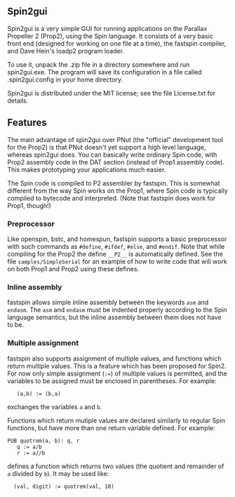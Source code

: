 Spin2gui
--------

Spin2gui is a very simple GUI for running applications on the Parallax Propeller 2 (Prop2), using the Spin language. It consists of a very basic front end (designed for working on one file at a time), the fastspin compiler, and Dave Hein's loadp2 program loader.

To use it, unpack the .zip file in a directory somewhere and run spin2gui.exe. The program will save its configuration in a file called .spin2gui.config in your home directory.

Spin2gui is distributed under the MIT license; see the file License.txt for details.

## Features

The main advantage of spin2gui over PNut (the "official" development tool for the Prop2) is that PNut doesn't yet support a high level language, whereas spin2gui does. You can basically write ordinary Spin code, with Prop2 assembly code in the DAT section (instead of Prop1 assembly code). This makes prototyping your applications much easier.

The Spin code is compiled to P2 assembler by fastspin. This is somewhat different from the way Spin works on the Prop1, where Spin code is typically compiled to bytecode and interpreted. (Note that fastspin does work for Prop1, though!)

### Preprocessor

Like openspin, bstc, and homespun, fastspin supports a basic preprocessor with such commands as `#define`, `#ifdef`, `#else`, and `#endif`. Note that while compiling for the Prop2 the define `__P2__` is automatically defined. See the file `samples/SimpleSerial` for an example of how to write code that will work on both Prop1 and Prop2 using these defines.

### Inline assembly

fastspin allows simple inline assembly between the keywords `asm` and `endasm`. The `asm` and `endasm` must be indented properly according to the Spin language semantics, but the inline assembly between them does not have to be.

### Multiple assignment

fastspin also supports assignment of multiple values, and functions which return multiple values. This is a feature which has been proposed for Spin2. For now only simple assignment (`:=`) of multiple values is permitted, and the variables to be assigned must be enclosed in parentheses. For example:
```
   (a,b) := (b,a)
```
exchanges the variables `a` and `b`.

Functions which return mutiple values are declared similarly to regular Spin functions, but have more than one return variable defined. For example:
```
PUB quotrem(a, b): q, r
   q := a/b
   r := a//b
```
defines a function which returns two values (the quotient and remainder of `a` divided by `b`). It may be used like:
```
  (val, digit) := quotrem(val, 10)
```
